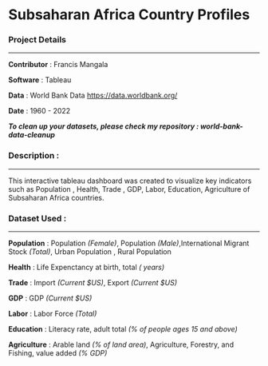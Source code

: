 # Subsaharan Africa Country Profiles

### Project Details
___

**Contributor** : Francis Mangala 

**Software** : Tableau

**Data** : World Bank Data https://data.worldbank.org/

**Date** : 1960 - 2022

**_To clean up your datasets, please check my repository : world-bank-data-cleanup_**

### Description :
___
This interactive tableau dashboard was created to visualize key indicators such as Population , Health, Trade , GDP, Labor, Education, Agriculture of Subsaharan Africa countries.

### Dataset Used :
___
**Population** : Population *(Female)*, Population *(Male)*,International Migrant Stock *(Total)*, Urban Population , Rural Population

**Health** : Life Expenctancy at birth, total *( years)*

**Trade** : Import *(Current $US)*, Export *(Current $US)*

**GDP** : GDP *(Current $US)*

**Labor** : Labor Force *(Total)*

**Education** : Literacy rate, adult total *(% of people ages 15 and above)*

**Agriculture** : Arable land *(% of land area)*, Agriculture, Forestry, and Fishing, value added *(% GDP)*

